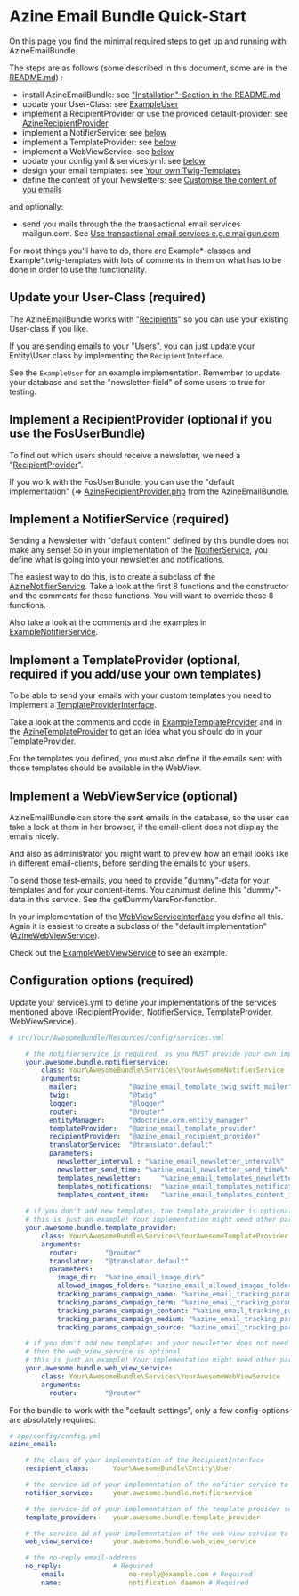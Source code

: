 Azine Email Bundle Quick-Start
==============================

On this page you find the minimal required steps to get up and running with AzineEmailBundle. 

The steps are as follows (some described in this document, some are in the [README.md](README.md)) :

- install AzineEmailBundle: see ["Installation"-Section in the README.md](README.md#installation)
- update your User-Class: see [ExampleUser](Entity/ExampleUser.php)
- implement a RecipientProvider or use the provided default-provider: see [AzineRecipientProvider](Services/AzineRecipientProvider)
- implement a NotifierService: see [below](#implement-a-notifierservice-required)
- implement a TemplateProvider: see [below](#implement-a-templateprovider-optional-required-if-you-adduse-your-own-templates)
- implement a WebViewService: see [below](#implement-a-webviewservice-optional)
- update your config.yml & services.yml: see [below](#configuration-options-required)
- design your email templates: see [Your own Twig-Templates](README.md#your-own-twig-templates)
- define the content of your Newsletters: see [Customise the content of you emails](README.md#customise-the-content-of-you-emails)

and optionally:
- send you mails through the the transactional email services mailgun.com. See [Use transactional email services e.g.e mailgun.com](README.md#use-transactional-email-services-ege-mailguncom)

For most things you'll have to do, there are Example*-classes and Example*.twig-templates with lots of comments in them on what has to be done in 
order to use the functionality.

## Update your User-Class (required)
The AzineEmailBundle works with "[Recipients](Entity/RecipientInterface.php)" so you can use your existing 
User-class if you like.

If you are sending emails to your "Users", you can just update your Entity\User class by implementing the 
`RecipientInterface`. 

See the `ExampleUser` for an example implementation. Remember to update your database and set the "newsletter-field"
of some users to true for testing.

## Implement a RecipientProvider (optional if you use the FosUserBundle)
To find out which users should receive a newsletter, we need a "[RecipientProvider](Services/RecipientProviderInterface.php)".

If you work with the FosUserBundle, you can use the "default implementation" 
(=> [AzineRecipientProvider.php](Services/AzineRecipientProvider.php) from the AzineEmailBundle.

## Implement a NotifierService (required)
Sending a Newsletter with "default content" defined by this bundle does not make any sense! So in your implementation
of the [NotifierService](Services/NotifierServiceInterface.php), you define what is going into your newsletter 
and notifications.

The easiest way to do this, is to create a subclass of the [AzineNotifierService](Services/AzineNotifierService.php). 
Take a look at the first 8 functions and the constructor and the comments for these functions. You will want to override
these 8 functions.

Also take a look at the comments and the examples in [ExampleNotifierService](Services/ExampleNotifierService.php).

## Implement a TemplateProvider (optional, required if you add/use your own templates)
To be able to send your emails with your custom templates you need to implement a [TemplateProviderInterface](Services/TemplateProviderInterface.php).

Take a look at the comments and code in [ExampleTemplateProvider](Services/ExampleTemplateProvider.php) and in 
the [AzineTemplateProvider](Services/AzineTemplateProvider.php) to get an idea what you should do in your TemplateProvider.

For the templates you defined, you must also define if the emails sent with those templates should be 
available in the WebView.

## Implement a WebViewService (optional)
AzineEmailBundle can store the sent emails in the database, so the user can take a look at them in her 
browser, if the email-client does not display the emails nicely.

And also as administrator you might want to preview how an email looks like in different email-clients, 
before sending the emails to your users.

To send those test-emails, you need to provide "dummy"-data for your templates and for your content-items.
You can/must define this "dummy"-data in this service. See the getDummyVarsFor-function.

In your implementation of the [WebViewServiceInterface](Services/WebViewServiceInterface.php) you define 
all this. Again it is easiest to create a subclass of the "default implementation" ([AzineWebViewService](Services/AzineWebViewService.php)). 

Check out the [ExampleWebViewService](Services/ExampleWebViewService.php) to see an example.

## Configuration options (required)
Update your services.yml to define your implementations of the services mentioned above (RecipientProvider, NotifierService, TemplateProvider, WebViewService).
```yml
# src/Your/AwesomeBundle/Resources/config/services.yml

    # the notifierservice is required, as you MUST provide your own implementation
    your.awesome.bundle.notifierservice:
        class: Your\AwesomeBundle\Services\YourAwesomeNotifierService
        arguments:
          mailer:             "@azine_email_template_twig_swift_mailer"
          twig:               "@twig"
          logger:             "@logger"
          router:             "@router"
          entityManager:      "@doctrine.orm.entity_manager"
          templateProvider:   "@azine_email_template_provider"
          recipientProvider:  "@azine_email_recipient_provider"
          translatorService:  "@translator.default"
          parameters:
            newsletter_interval : "%azine_email_newsletter_interval%"
            newsletter_send_time: "%azine_email_newsletter_send_time%"
            templates_newsletter:     "%azine_email_templates_newsletter%"
            templates_notifications:  "%azine_email_templates_notifications%"
            templates_content_item:   "%azine_email_templates_content_item%"
            
    # if you don't add new templates, the template_provider is optional
    # this is just an example! Your implementation might need other parameters.
    your.awesome.bundle.template_provider:
        class: Your\AwesomeBundle\Services\YourAwesomeTemplateProvider
        arguments:
          router:       "@router"
          translator:   "@translator.default"
          parameters:
            image_dir:  "%azine_email_image_dir%"
            allowed_images_folders: "%azine_email_allowed_images_folders%"
            tracking_params_campaign_name: "%azine_email_tracking_params_campaign_name%"
            tracking_params_campaign_term: "%azine_email_tracking_params_campaign_term%"
            tracking_params_campaign_content: "%azine_email_tracking_params_campaign_content%"
            tracking_params_campaign_medium: "%azine_email_tracking_params_campaign_medium%"
            tracking_params_campaign_source: "%azine_email_tracking_params_campaign_source%"

    # if you don't add new templates and your newsletter does not need any dummy-data
    # then the web_view_service is optional
    # this is just an example! Your implementation might need other parameters.
    your.awesome.bundle.web_view_service:
        class: Your\AwesomeBundle\Services\YourAwesomeWebViewService
        arguments:
          router:       "@router"


```

For the bundle to work with the "default-settings", only a few config-options are absolutely required:

```yml
# app/config/config.yml
azine_email:

    # the class of your implementation of the RecipientInterface
    recipient_class:      Your\AwesomeBundle\Entity\User 

    # the service-id of your implementation of the nofitier service to be used
    notifier_service:     your.awesome.bundle.notifierservice 

    # the service-id of your implementation of the template provider service to be used
    template_provider:    your.awesome.bundle.template_provider 

    # the service-id of your implementation of the web view service to be used
    web_view_service:     your.awesome.bundle.web_view_service

    # the no-reply email-address
    no_reply:             # Required
        email:                no-reply@example.com # Required
        name:                 notification daemon # Required

```


